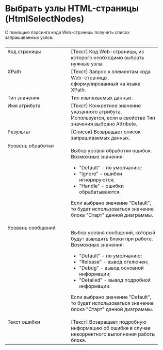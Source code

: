 # Выбрать узлы HTML-страницы (HtmlSelectNodes)

С помощью парсинга кода Web-страницы получить список запрашиваемых узлов.

<table data-header-hidden><thead><tr><th width="198.6666259765625" valign="top"></th><th width="284.916748046875" valign="top"></th></tr></thead><tbody><tr><td valign="top">Код страницы</td><td valign="top">[Текст] Код Web-страницы, из которого необходимо выбрать нужные узлы.</td></tr><tr><td valign="top">XPath</td><td valign="top">[Текст] Запрос к элементам кода Web-страницы, сформулированный на языке XPath.</td></tr><tr><td valign="top">Тип значения</td><td valign="top">Тип извлекаемых данных.</td></tr><tr><td valign="top">Имя атрибута</td><td valign="top">[Текст] Конкретное значение указанного атрибута. Используется, если в свойстве Тип значения выбрано Attribute.</td></tr><tr><td valign="top">Результат</td><td valign="top">[Список] Возвращает список запрашиваемых данных.</td></tr><tr><td valign="top">Уровень обработки</td><td valign="top"><p>Выбор уровня обработки ошибок. Возможные значения: </p><ul><li>"Default" - по умолчанию; </li><li>"Ignore" - ошибки игнорируются; </li><li>"Handle" - ошибки обрабатываются. </li></ul><p>Если выбрано значение "Default", то будет использоваться значение блока "Старт" данной диаграммы.</p></td></tr><tr><td valign="top">Уровень сообщений</td><td valign="top"><p>Выбор уровня сообщений, который будут выводить блоки при работе. Возможные значения: </p><ul><li>"Default" - по умолчанию; </li><li>"Release" - вывод отключен; </li><li>"Debug" - вывод основной информации; </li><li>"Detailed" - вывод подробной информации. </li></ul><p>Если выбрано значение "Default", то будет использоваться значение блока "Старт" данной диаграммы.</p></td></tr><tr><td valign="top">Текст ошибки</td><td valign="top">[Текст] Возвращает подробную информацию об ошибке в случае некорректного выполнения работы блока.</td></tr></tbody></table>

